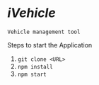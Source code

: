 # ***iVehicle***
    Vehicle management tool

Steps to start the Application
1. `git clone <URL>`
2. `npm install`
3. `npm start`
